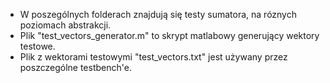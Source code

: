 * W poszególnych folderach znajdują się testy sumatora, na róznych poziomach abstrakcji.
* Plik "test_vectors_generator.m" to skrypt matlabowy generujący wektory testowe.
* Plik z wektorami testowymi "test_vectors.txt" jest używany przez poszczególne testbench'e.
